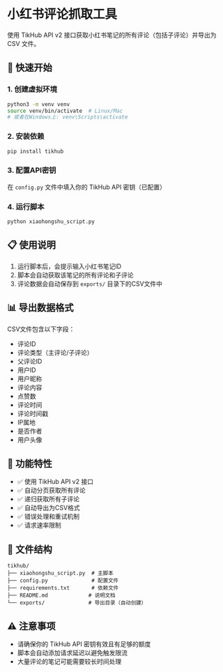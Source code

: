 # 小红书评论抓取工具

使用 TikHub API v2 接口获取小红书笔记的所有评论（包括子评论）并导出为 CSV 文件。

## 🚀 快速开始

### 1. 创建虚拟环境
```bash
python3 -m venv venv
source venv/bin/activate  # Linux/Mac
# 或者在Windows上: venv\Scripts\activate
```

### 2. 安装依赖
```bash
pip install tikhub
```

### 3. 配置API密钥
在 `config.py` 文件中填入你的 TikHub API 密钥（已配置）

### 4. 运行脚本
```bash
python xiaohongshu_script.py
```

## 📋 使用说明

1. 运行脚本后，会提示输入小红书笔记ID
2. 脚本会自动获取该笔记的所有评论和子评论
3. 评论数据会自动保存到 `exports/` 目录下的CSV文件中

## 📊 导出数据格式

CSV文件包含以下字段：
- 评论ID
- 评论类型（主评论/子评论）
- 父评论ID
- 用户ID
- 用户昵称
- 评论内容
- 点赞数
- 评论时间
- 评论时间戳
- IP属地
- 是否作者
- 用户头像

## 🔧 功能特性

- ✅ 使用 TikHub API v2 接口
- ✅ 自动分页获取所有评论
- ✅ 递归获取所有子评论
- ✅ 自动导出为CSV格式
- ✅ 错误处理和重试机制
- ✅ 请求速率限制

## 📁 文件结构

```
tikhub/
├── xiaohongshu_script.py  # 主脚本
├── config.py              # 配置文件
├── requirements.txt       # 依赖文件
├── README.md             # 说明文档
└── exports/              # 导出目录（自动创建）
```

## ⚠️ 注意事项

- 请确保你的 TikHub API 密钥有效且有足够的额度
- 脚本会自动添加请求延迟以避免触发限流
- 大量评论的笔记可能需要较长时间处理 